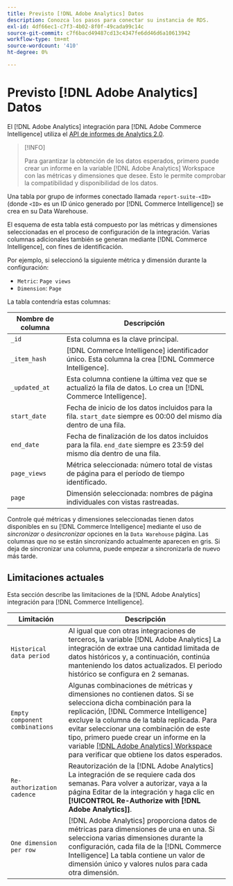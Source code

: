 ```yaml
---
title: Previsto [!DNL Adobe Analytics] Datos
description: Conozca los pasos para conectar su instancia de RDS.
exl-id: 4df66ec1-c7f3-4b02-8f0f-49cada99c14c
source-git-commit: c7f6bacd49487cd13c4347fe6dd46d6a10613942
workflow-type: tm+mt
source-wordcount: '410'
ht-degree: 0%

---
```


# Previsto [!DNL Adobe Analytics] Datos

El [!DNL Adobe Analytics] integración para [!DNL Adobe Commerce Intelligence] utiliza el [API de informes de Analytics 2.0](https://developer.adobe.com/analytics-apis/docs/2.0/#!AdobeDocs/analytics-2.0-apis/master/README.md).

>[!INFO]
>
>Para garantizar la obtención de los datos esperados, primero puede crear un informe en la variable [!DNL Adobe Analytics] Workspace con las métricas y dimensiones que desee. Esto le permite comprobar la compatibilidad y disponibilidad de los datos.

Una tabla por grupo de informes conectado llamada `report-suite-<ID>` (donde `<ID>` es un ID único generado por [!DNL Commerce Intelligence]) se crea en su Data Warehouse.

El esquema de esta tabla está compuesto por las métricas y dimensiones seleccionadas en el proceso de configuración de la integración. Varias columnas adicionales también se generan mediante [!DNL Commerce Intelligence], con fines de identificación.

Por ejemplo, si seleccionó la siguiente métrica y dimensión durante la configuración:
- `Metric`: `Page views`
- `Dimension`: `Page`

La tabla contendría estas columnas:

| Nombre de columna | Descripción |
| --- | --- |
| `_id` | Esta columna es la clave principal. |
| `_item_hash` | [!DNL Commerce Intelligence] identificador único. Esta columna la crea [!DNL Commerce Intelligence]. |
| `_updated_at` | Esta columna contiene la última vez que se actualizó la fila de datos. Lo crea un [!DNL Commerce Intelligence]. |
| `start_date` | Fecha de inicio de los datos incluidos para la fila. `start_date` siempre es 00:00 del mismo día dentro de una fila. |
| `end_date` | Fecha de finalización de los datos incluidos para la fila. `end_date` siempre es 23:59 del mismo día dentro de una fila. |
| `page_views` | Métrica seleccionada: número total de vistas de página para el período de tiempo identificado. |
| `page` | Dimensión seleccionada: nombres de página individuales con vistas rastreadas. |

Controle qué métricas y dimensiones seleccionadas tienen datos disponibles en su [!DNL Commerce Intelligence] mediante el uso de *sincronizar* o *desincronizar* opciones en la `Data Warehouse` página. Las columnas que no se están sincronizando actualmente aparecen en gris. Si deja de sincronizar una columna, puede empezar a sincronizarla de nuevo más tarde.

## Limitaciones actuales

Esta sección describe las limitaciones de la [!DNL Adobe Analytics] integración para [!DNL Commerce Intelligence].

| Limitación | Descripción |
| --- | --- |
| `Historical data period` | Al igual que con otras integraciones de terceros, la variable [!DNL Adobe Analytics] La integración de extrae una cantidad limitada de datos históricos y, a continuación, continúa manteniendo los datos actualizados. El periodo histórico se configura en 2 semanas. |
| `Empty component combinations` | Algunas combinaciones de métricas y dimensiones no contienen datos. Si se selecciona dicha combinación para la replicación, [!DNL Commerce Intelligence] excluye la columna de la tabla replicada. Para evitar seleccionar una combinación de este tipo, primero puede crear un informe en la variable [[!DNL Adobe Analytics] Workspace](https://experienceleague.adobe.com/docs/analytics/analyze/analysis-workspace/home.html) para verificar que obtiene los datos esperados. |
| `Re-authorization cadence` | Reautorización de la [!DNL Adobe Analytics] La integración de se requiere cada dos semanas. Para volver a autorizar, vaya a la página Editar de la integración y haga clic en **[!UICONTROL Re-Authorize with [!DNL Adobe Analytics]]**. |
| `One dimension per row` | [!DNL Adobe Analytics] proporciona datos de métricas para dimensiones de una en una. Si selecciona varias dimensiones durante la configuración, cada fila de la [!DNL Commerce Intelligence] La tabla contiene un valor de dimensión único y valores nulos para cada otra dimensión. |
